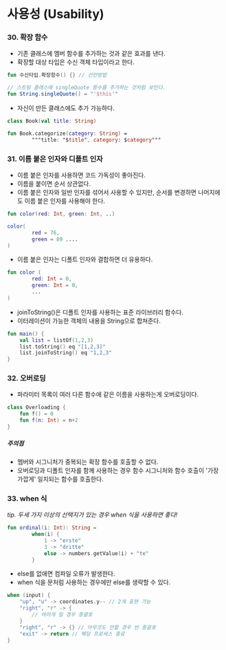 # 사용성 (Usability)

### 30. 확장 함수
- 기존 클래스에 멤버 함수를 추가하는 것과 같은 효과를 낸다.
- 확장할 대상 타입은 수신 객체 타입이라고 한다. 

```kotlin
fun 수신타입.확장함수() {} // 선언방법 

// 스트링 클래스에 singleQuote 함수를 추가하는 것처럼 보인다.
fun String.singleQuote() = "'$this'"
```

- 자신이 만든 클래스에도 추가 가능하다.

```kotlin
class Book(val title: String)

fun Book.categorize(category: String) =
        """title: "$title", category: $category"""
```

### 31. 이름 붙은 인자와 디폴트 인자
- 이름 붙은 인자를 사용하면 코드 가독성이 좋아진다.
- 이름을 붙이면 순서 상관없다.
- 이름 붙은 인자와 일반 인자를 섞어서 사용할 수 있지만, 순서를 변경하면 나머지에도 이름 붙은 인자를 사용해야 한다. 

```kotlin
fun color(red: Int, green: Int, ..)

color(
        red = 76,
        green = 89 ,... 
)
```

- 이름 붙은 인자는 디폴트 인자와 결합하면 더 유용하다.

```kotlin
fun color (
        red: Int = 0,
        green: Int = 0, 
        ... 
)
```

- joinToString()은 디폴트 인자를 사용하는 표준 라이브러리 함수다.
- 이터레이션이 가능한 객체의 내용을 String으로 합쳐준다. 

```kotlin
fun main() {
    val list = listOf(1,2,3)
    list.toString() eq "[1,2,3]"
    list.joinToString() eq "1,2,3"
}
```

### 32. 오버로딩
- 파라미터 목록이 여러 다른 함수에 같은 이름을 사용하는게 오버로딩이다.

```kotlin
class Overloading {
    fun f() = 0
    fun f(n: Int) = n+2
}
```
##### 주의점
- 멤버와 시그니처가 중복되는 확장 함수를 호출할 수 없다.
- 오버로딩과 디폴트 인자를 함께 사용하는 경우 함수 시그니처와 함수 호출이 '가장 가깝게' 일치되는 함수를 호출한다.


### 33. when 식
_tip. 두세 가지 이상의 선택지가 있는 경우 when 식을 사용하면 좋다!_

```kotlin
fun ordinal(i: Int): String =
        when(i) {
            1 -> "erste"
            3 -> "dritte"
            else -> numbers.getValue(i) + "te"
        }
```

- else를 없애면 컴파일 오류가 발생한다. 
- when 식을 문처럼 사용하는 경우에만 else를 생략할 수 있다.

```kotlin
when (input) {
    "up", "u" -> coordinates.y-- // 2개 표현 가능
    "right", "r" -> {
        // 여러개 일 경우 중괄호
    }
    "right", "r" -> {} // 아무것도 안할 경우 빈 중괄호
    "exit" -> return // 해당 프로세스 종료
}
```

